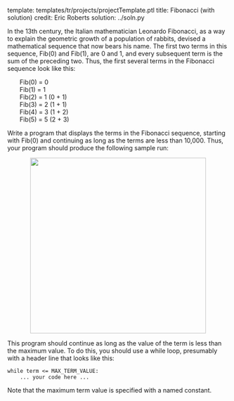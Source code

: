 template: templates/tr/projects/projectTemplate.ptl
title: Fibonacci (with solution)
credit: Eric Roberts
solution: ../soln.py

In the 13th century, the Italian mathematician Leonardo Fibonacci, as a way to explain the geometric growth of a population of rabbits, devised a mathematical sequence that now bears his name.  The first two terms in this sequence, Fib(0) and Fib(1), are 0 and 1, and every subsequent term is the sum of the preceding two.  Thus, the first several terms in the Fibonacci sequence look like this:

<p style="padding-left:2em">
					Fib(0)	=	0
	<br/>Fib(1)	=	1
	<br/>Fib(2)	=	1	(0 + 1)
	<br/>Fib(3)	=	2	(1 + 1)
	<br/>Fib(4)	=	3	(1 + 2)
	<br/>Fib(5)	=	5	(2 + 3)
</p>

Write a program that displays the terms in the Fibonacci sequence, starting with Fib(0) and continuing as long as the terms are less than 10,000.  Thus, your program should produce the following sample run:

<center>
<img style="width:400px" src="{{pathToRoot}}img/projects/fib/demo.png">	
</center>

This program should continue as long as the value of the term is less than the maximum value. To do this, you should use a while loop, presumably with a header line that looks like this:

```
while term <= MAX_TERM_VALUE:
    ... your code here ...
```

Note that the maximum term value is specified with a named constant.
